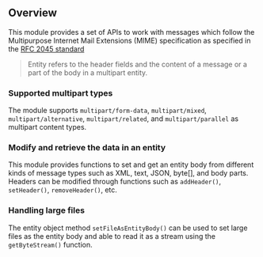 ## Overview

This module provides a set of APIs to work with messages which follow the Multipurpose Internet Mail Extensions 
(MIME) specification as specified in the [RFC 2045 standard](https://www.ietf.org/rfc/rfc2045.txt)

> Entity refers to the header fields and the content of a message or a part of the body in a multipart entity. 

### Supported multipart types

The module supports `multipart/form-data`, `multipart/mixed`, `multipart/alternative`, `multipart/related`, and 
`multipart/parallel` as multipart content types.

### Modify and retrieve the data in an entity

This module provides functions to set and get an entity body from different kinds of message types such as XML, text, 
JSON, byte[], and body parts. Headers can be modified through functions such as `addHeader()`, `setHeader()`, 
`removeHeader()`, etc. 

### Handling large files

The entity object method `setFileAsEntityBody()` can be used to set large files as the entity body and 
able to read it as a stream using the `getByteStream()` function.
